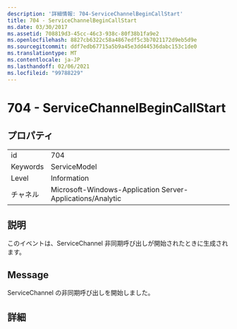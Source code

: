 ```yaml
---
description: '詳細情報: 704-ServiceChannelBeginCallStart'
title: 704 - ServiceChannelBeginCallStart
ms.date: 03/30/2017
ms.assetid: 708819d3-45cc-46c3-938c-80f38b1fa9e2
ms.openlocfilehash: 8827cb6322c58a4867edf5c3b7021172d9eb5d9e
ms.sourcegitcommit: ddf7edb67715a5b9a45e3dd44536dabc153c1de0
ms.translationtype: MT
ms.contentlocale: ja-JP
ms.lasthandoff: 02/06/2021
ms.locfileid: "99788229"
---
```

# <a name="704---servicechannelbegincallstart"></a>704 - ServiceChannelBeginCallStart

## <a name="properties"></a>プロパティ  
  
|||  
|-|-|  
|id|704|  
|Keywords|ServiceModel|  
|Level|Information|  
|チャネル|Microsoft-Windows-Application Server-Applications/Analytic|  
  
## <a name="description"></a>説明  

 このイベントは、ServiceChannel 非同期呼び出しが開始されたときに生成されます。  
  
## <a name="message"></a>Message  

 ServiceChannel の非同期呼び出しを開始しました。  
  
## <a name="details"></a>詳細
